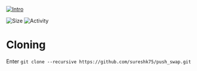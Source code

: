 [![Intro](https://img.shields.io/badge/Cursus-push_swap-success?style=for-the-badge&logo=42)](https://github.com/sureshk75/42ProjectFiles/blob/main/push_swap.pdf)

![Size](https://img.shields.io/github/languages/code-size/sureshk75/libft?style=flat-square&label=Size)
![Activity](https://img.shields.io/github/last-commit/sureshk75/libft?style=flat-square&color=orange&label=Last%20Commit)

# Cloning
Enter `git clone --recursive https://github.com/sureshk75/push_swap.git`
